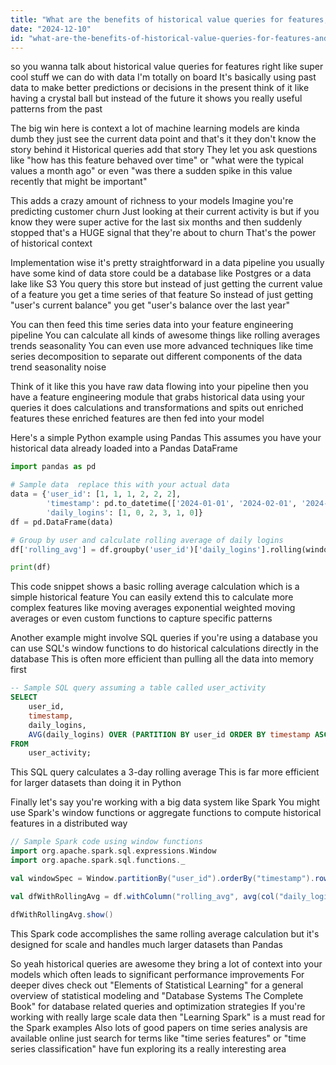 ```yaml
---
title: "What are the benefits of historical value queries for features, and how are they implemented in pipelines?"
date: "2024-12-10"
id: "what-are-the-benefits-of-historical-value-queries-for-features-and-how-are-they-implemented-in-pipelines"
---
```


 so you wanna talk about historical value queries for features right  like super cool stuff we can do with data  I'm totally on board  It's basically using past data to make better predictions or decisions in the present  think of it like having a crystal ball but instead of the future it shows you really useful patterns from the past

The big win here is context  a lot of machine learning models are kinda dumb they just see the current data point and that's it  they don't know the story behind it  Historical queries add that story  They let you ask questions like "how has this feature behaved over time" or "what were the typical values a month ago" or even "was there a sudden spike in this value recently that might be important"


This adds a crazy amount of richness to your models  Imagine you're predicting customer churn  Just looking at their current activity is  but if you know they were super active for the last six months and then suddenly stopped that's a HUGE signal that they're about to churn  That's the power of historical context


Implementation wise it's pretty straightforward in a data pipeline you usually have some kind of data store  could be a database like Postgres or a data lake like S3  You query this store  but instead of just getting the current value of a feature you get a time series of that feature  So instead of just getting "user's current balance" you get "user's balance over the last year"


You can then feed this time series data into your feature engineering pipeline  You can calculate all kinds of awesome things like rolling averages trends seasonality  You can even use more advanced techniques like time series decomposition to separate out different components of the data trend seasonality noise


Think of it like this you have raw data flowing into your pipeline  then you have a feature engineering module that grabs historical data using your queries  it does calculations and transformations and spits out enriched features  these enriched features are then fed into your model


Here's a simple Python example using Pandas  This assumes you have your historical data already loaded into a Pandas DataFrame


```python
import pandas as pd

# Sample data  replace this with your actual data
data = {'user_id': [1, 1, 1, 2, 2, 2],
        'timestamp': pd.to_datetime(['2024-01-01', '2024-02-01', '2024-03-01', '2024-01-15', '2024-02-15', '2024-03-15']),
        'daily_logins': [1, 0, 2, 3, 1, 0]}
df = pd.DataFrame(data)

# Group by user and calculate rolling average of daily logins
df['rolling_avg'] = df.groupby('user_id')['daily_logins'].rolling(window=2, min_periods=1).mean().reset_index(0, drop=True)

print(df)

```

This code snippet shows a basic rolling average calculation which is a simple historical feature  You can easily extend this to calculate more complex features like moving averages exponential weighted moving averages or even custom functions to capture specific patterns


Another example might involve SQL queries  if you're using a database you can use SQL's window functions to do historical calculations directly in the database  This is often more efficient than pulling all the data into memory first


```sql
-- Sample SQL query assuming a table called user_activity
SELECT
    user_id,
    timestamp,
    daily_logins,
    AVG(daily_logins) OVER (PARTITION BY user_id ORDER BY timestamp ASC ROWS BETWEEN 2 PRECEDING AND CURRENT ROW) as rolling_avg_3
FROM
    user_activity;
```

This SQL query calculates a 3-day rolling average  This is far more efficient for larger datasets than doing it in Python


Finally let's say you're working with a big data system like Spark  You might use Spark's window functions or aggregate functions to compute historical features in a distributed way


```scala
// Sample Spark code using window functions
import org.apache.spark.sql.expressions.Window
import org.apache.spark.sql.functions._

val windowSpec = Window.partitionBy("user_id").orderBy("timestamp").rowsBetween(-2, 0)

val dfWithRollingAvg = df.withColumn("rolling_avg", avg(col("daily_logins")).over(windowSpec))

dfWithRollingAvg.show()
```

This Spark code accomplishes the same rolling average calculation  but it's designed for scale and handles much larger datasets than Pandas


So yeah historical queries are awesome  they bring a lot of context into your models which often leads to significant performance improvements  For deeper dives  check out  "Elements of Statistical Learning" for a general overview of statistical modeling  and  "Database Systems The Complete Book" for database related queries and optimization strategies  If you're working with really large scale data then  "Learning Spark" is a must read for the Spark examples  Also  lots of good papers on time series analysis are available online just search for terms like "time series features" or "time series classification"  have fun exploring  its a really interesting area

